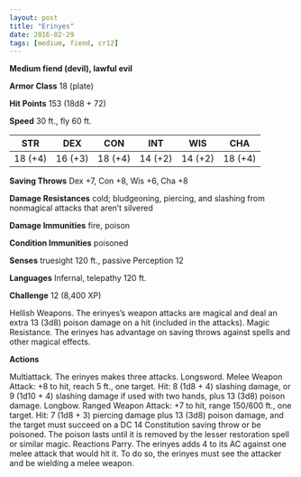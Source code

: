 ```yaml
---
layout: post
title: "Erinyes"
date: 2016-02-29
tags: [medium, fiend, cr12]
---
```


**Medium fiend (devil), lawful evil**

**Armor Class** 18 (plate)

**Hit Points** 153 (18d8 + 72)

**Speed** 30 ft., fly 60 ft.

|   STR   |   DEX   |   CON   |   INT   |   WIS   |   CHA   |
|:-----:|:-----:|:-----:|:-----:|:-----:|:-----:|
| 18 (+4) | 16 (+3) | 18 (+4) | 14 (+2) | 14 (+2) | 18 (+4) |

**Saving Throws** Dex +7, Con +8, Wis +6, Cha +8 

**Damage Resistances** cold; bludgeoning, piercing, and slashing from nonmagical attacks that aren’t silvered 

**Damage Immunities** fire, poison 

**Condition Immunities** poisoned 

**Senses** truesight 120 ft., passive Perception 12 

**Languages** Infernal, telepathy 120 ft. 

**Challenge** 12 (8,400 XP)

 Hellish Weapons. The erinyes’s weapon attacks are magical and deal an extra 13 (3d8) poison damage on a hit (included in the attacks). Magic Resistance. The erinyes has advantage on saving throws against spells and other magical effects. 

**Actions** 

Multiattack. The erinyes makes three attacks. Longsword. Melee Weapon Attack: +8 to hit, reach 5 ft., one target. Hit: 8 (1d8 + 4) slashing damage, or 9 (1d10 + 4) slashing damage if used with two hands, plus 13 (3d8) poison damage. Longbow. Ranged Weapon Attack: +7 to hit, range 150/600 ft., one target. Hit: 7 (1d8 + 3) piercing damage plus 13 (3d8) poison damage, and the target must succeed on a DC 14 Constitution saving throw or be poisoned. The poison lasts until it is removed by the lesser restoration spell or similar magic. Reactions Parry. The erinyes adds 4 to its AC against one melee attack that would hit it. To do so, the erinyes must see the attacker and be wielding a melee weapon.
